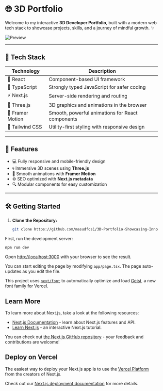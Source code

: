 # 🌐 3D Portfolio

Welcome to my interactive **3D Developer Portfolio**, built with a modern web tech stack to showcase projects, skills, and a journey of mindful growth. ✨

![Preview](https://yourdomain.com/preview-image.jpg)

---

## 🚀 Tech Stack

| Technology       | Description                                      |
|------------------|--------------------------------------------------|
| 🧠 React         | Component-based UI framework                     |
| 🧾 TypeScript    | Strongly typed JavaScript for safer coding       |
| ⚡ Next.js       | Server-side rendering and routing                |
| 🌌 Three.js      | 3D graphics and animations in the browser        |
| 🎯 Framer Motion | Smooth, powerful animations for React components |
| 🎨 Tailwind CSS  | Utility-first styling with responsive design     |

---

## 🎯 Features

- 💻 Fully responsive and mobile-friendly design  
- 🌀 Immersive 3D scenes using **Three.js**
- 🔄 Smooth animations with **Framer Motion**
- ⚙️ SEO optimized with **Next.js metadata**  
- 🔍 Modular components for easy customization

---

## 🛠️ Getting Started

1. **Clone the Repository:**
   ```bash
   git clone https://github.com/masudfcs1/3D-Portfolio-Showcasing-Innovation-in-Every-Dimension.git

   ```

First, run the development server:

```bash
npm run dev

```

Open [http://localhost:3000](http://localhost:3000) with your browser to see the result.

You can start editing the page by modifying `app/page.tsx`. The page auto-updates as you edit the file.

This project uses [`next/font`](https://nextjs.org/docs/app/building-your-application/optimizing/fonts) to automatically optimize and load [Geist](https://vercel.com/font), a new font family for Vercel.

## Learn More

To learn more about Next.js, take a look at the following resources:

- [Next.js Documentation](https://nextjs.org/docs) - learn about Next.js features and API.
- [Learn Next.js](https://nextjs.org/learn) - an interactive Next.js tutorial.

You can check out [the Next.js GitHub repository](https://github.com/vercel/next.js) - your feedback and contributions are welcome!

## Deploy on Vercel

The easiest way to deploy your Next.js app is to use the [Vercel Platform](https://vercel.com/new?utm_medium=default-template&filter=next.js&utm_source=create-next-app&utm_campaign=create-next-app-readme) from the creators of Next.js.

Check out our [Next.js deployment documentation](https://nextjs.org/docs/app/building-your-application/deploying) for more details.
